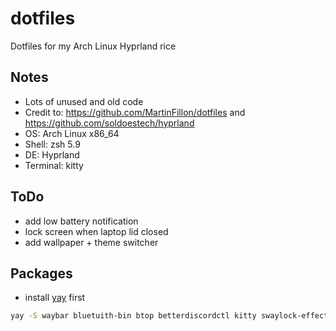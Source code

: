 # dotfiles

Dotfiles for my Arch Linux Hyprland rice

## Notes

- Lots of unused and old code
- Credit to: https://github.com/MartinFillon/dotfiles and https://github.com/soldoestech/hyprland
- OS: Arch Linux x86_64
- Shell: zsh 5.9
- DE: Hyprland
- Terminal: kitty

## ToDo

- add low battery notification
- lock screen when laptop lid closed
- add wallpaper + theme switcher

## Packages

- install [yay](https://github.com/Jguer/yay?tab=readme-ov-file#installation) first

```bash
yay -S waybar bluetuith-bin btop betterdiscordctl kitty swaylock-effects spicetify hyprpaper wofi dunst catppuccin-gtk-theme-mocha cliphist firefox discord spotify obsidian vscodium-bin thunar pamixer playerctl brightnessctl hyprshot zsh pipewire pipewire-pulse pipewire-audio libreoffice-extension-texmaths libreoffice-fresh noto-fonts noto-fonts-cjk noto-fonts-emoji kvantummanager qt5-wayland qt6-wayland 
```
